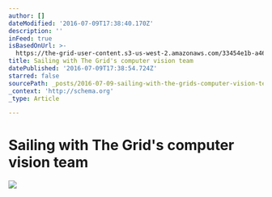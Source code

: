 ```yaml
---
author: []
dateModified: '2016-07-09T17:38:40.170Z'
description: ''
inFeed: true
isBasedOnUrl: >-
  https://the-grid-user-content.s3-us-west-2.amazonaws.com/33454e1b-a461-47bb-ba91-c145ebcb6d28.jpg
title: Sailing with The Grid's computer vision team
datePublished: '2016-07-09T17:38:54.724Z'
starred: false
sourcePath: _posts/2016-07-09-sailing-with-the-grids-computer-vision-team.md
_context: 'http://schema.org'
_type: Article

---
```

# Sailing with The Grid's computer vision team
![](https://the-grid-user-content.s3-us-west-2.amazonaws.com/33454e1b-a461-47bb-ba91-c145ebcb6d28.jpg)
